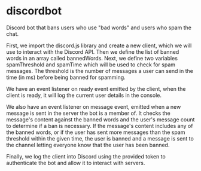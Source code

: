 # discordbot
Discord bot that bans users who use "bad words" and users who spam the chat.

First, we import the discord.js library and create a new client, which we will use to interact with the Discord API. Then we define the list of banned words in an array called bannedWords. Next, we define two variables spamThreshold and spamTime which will be used to check for spam messages. The threshold is the number of messages a user can send in the time (in ms) before being banned for spamming.

We have an event listener on ready event emitted by the client, when the client is ready, it will log the current user details in the console.

We also have an event listener on message event, emitted when a new message is sent in the server the bot is a member of. It checks the message's content against the banned words and the user's message count to determine if a ban is necessary. If the message's content includes any of the banned words, or if the user has sent more messages than the spam threshold within the given time, the user is banned and a message is sent to the channel letting everyone know that the user has been banned.

Finally, we log the client into Discord using the provided token to authenticate the bot and allow it to interact with servers.
